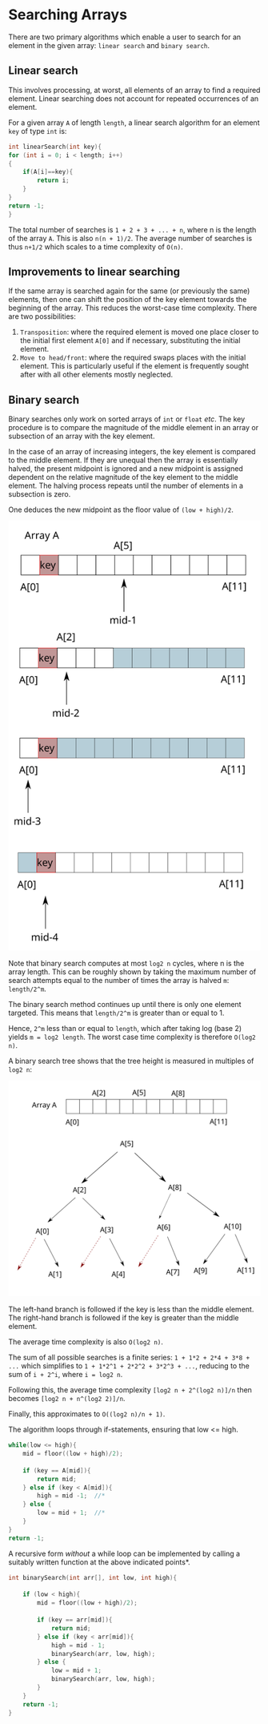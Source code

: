 # Searching Arrays

There are two primary algorithms which enable a user to search for an element in the given array: `linear search` and `binary search`.

## Linear search

This involves processing, at worst, all elements of an array to find a required element. Linear searching does not account for repeated occurrences of an element. 

For a given array `A` of length `length`, a linear search algorithm for an element `key` of type `int` is:

```cpp
int linearSearch(int key){
for (int i = 0; i < length; i++)
{
    if(A[i]==key){
        return i;
    }
}
return -1;
} 
```

The total number of searches is `1 + 2 + 3 + ... + n`, where n is the length of the array `A`. This is also `n(n + 1)/2`. The average number of searches is thus `n+1/2` which scales to a time complexity of `O(n)`.

## Improvements to linear searching

If the same array is searched again for the same (or previously the same) elements, then one can shift the position of the key element towards the beginning of the array. This reduces the worst-case time complexity. There are two possibilities:

1. `Transposition`: where the required element is moved one place closer to the initial first element `A[0]` and if necessary, substituting the initial element.
2. `Move to head/front`: where the required swaps places with the initial element. This is particularly useful if the element is frequently sought after with all other elements mostly neglected.

## Binary search

Binary searches only work on sorted arrays of `int` or `float` _etc_. The key procedure is to compare the magnitude of the middle element in an array or subsection of an array with the key element. 

In the case of an array of increasing integers, the key element is compared to the middle element. If they are unequal then the array is essentially halved, the present midpoint is ignored and a new midpoint is assigned dependent on the relative magnitude of the key element to the middle element. The halving process repeats until the number of elements in a subsection is zero.

One deduces the new midpoint as the floor value of `(low + high)/2`.

![](binarySearch.svg)

Note that binary search computes at most `log2 n` cycles, where n is the array length. This can be roughly shown by taking the maximum number of search attempts equal to the number of times the array is halved `m`: `length/2^m`. 

The binary search method continues up until there is only one element targeted. This means that `length/2^m` is greater than or equal to 1. 

Hence, `2^m` less than or equal to `length`, which after taking log (base 2) yields `m = log2 length`. The worst case time complexity is therefore `O(log2 n)`.

A binary search tree shows that the tree height is measured in multiples of `log2 n`:

![](binarySearchTree.svg)

The left-hand branch is followed if the key is less than the middle element. The right-hand branch is followed if the key is greater than the middle element.

The average time complexity is also `O(log2 n)`. 

The sum of all possible searches is a finite series: `1 + 1*2 + 2*4 + 3*8 + ...` which simplifies to `1 + 1*2^1 + 2*2^2 + 3*2^3 + ...`, reducing to the sum of `i + 2^i`, where `i = log2 n`. 

Following this, the average time complexity `[log2 n + 2^(log2 n)]/n` then becomes `[log2 n + n^(log2 2)]/n`.

Finally, this approximates to `O((log2 n)/n + 1)`.

The algorithm loops through if-statements, ensuring that low <= high.

```cpp
while(low <= high){
    mid = floor((low + high)/2);

    if (key == A[mid]){
        return mid;
    } else if (key < A[mid]){
        high = mid -1;  //*
    } else {
        low = mid + 1;  //*
    }
}
return -1;
```

A recursive form _without_ a while loop can be implemented by calling a suitably written function at the above indicated points*.

```cpp
int binarySearch(int arr[], int low, int high){

    if (low < high){
        mid = floor((low + high)/2);

        if (key == arr[mid]){
            return mid;
        } else if (key < arr[mid]){
            high = mid - 1;
            binarySearch(arr, low, high);
        } else {
            low = mid + 1;
            binarySearch(arr, low, high);
        }
    }
    return -1;
}

```